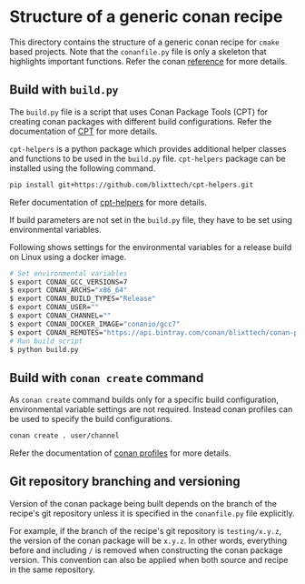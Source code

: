 # Structure of a generic conan recipe

This directory contains the structure of a generic conan recipe for ``cmake`` based projects.
Note that the ``conanfile.py`` file is only a skeleton that highlights important functions.
Refer the conan [reference](https://docs.conan.io/en/latest/reference/conanfile.html) for more details.

## Build with ``build.py``

The ``build.py`` file is a script that uses Conan Package Tools (CPT) for creating conan packages with different build configurations.
Refer the documentation of [CPT](https://github.com/conan-io/conan-package-tools) for more details.

``cpt-helpers`` is a python package which provides additional helper classes and functions to be used in the ``build.py`` file.
``cpt-helpers`` package can be installed using the following command. 

```bash
pip install git+https://github.com/blixttech/cpt-helpers.git
```

Refer documentation of [cpt-helpers](https://github.com/blixttech/cpt-helpers) for more details.


If build parameters are not set in the ``build.py`` file, they have to be set using environmental variables.

Following shows settings for the environmental variables for a release build on Linux using a docker image.
```bash
# Set environmental variables
$ export CONAN_GCC_VERSIONS=7 
$ export CONAN_ARCHS="x86_64" 
$ export CONAN_BUILD_TYPES="Release" 
$ export CONAN_USER="" 
$ export CONAN_CHANNEL="" 
$ export CONAN_DOCKER_IMAGE="conanio/gcc7" 
$ export CONAN_REMOTES="https://api.bintray.com/conan/blixttech/conan-packages@True@blixttech"
# Run build script
$ python build.py
```

## Build with ``conan create`` command

As ``conan create`` command builds only for a specific build configuration, environmental variable settings are not required.
Instead conan profiles can be used to specify the build configurations.

```bash
conan create . user/channel
```

Refer the documentation of [conan profiles](https://docs.conan.io/en/latest/reference/profiles.html) for more details.

## Git repository branching and versioning

Version of the conan package being built depends on the branch of the recipe's git repository unless it is specified in the ``conanfile.py`` file explicitly.

For example, if the branch of the recipe's git repository is ``testing/x.y.z``, the version of the conan package will be ``x.y.z``.
In other words, everything before and including ``/`` is removed when constructing the conan package version.
This convention can also be applied when both source and recipe in the same repository.
